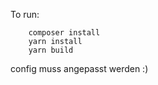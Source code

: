 To run: 

```shell
    composer install
    yarn install
    yarn build
```

config muss angepasst werden :) 